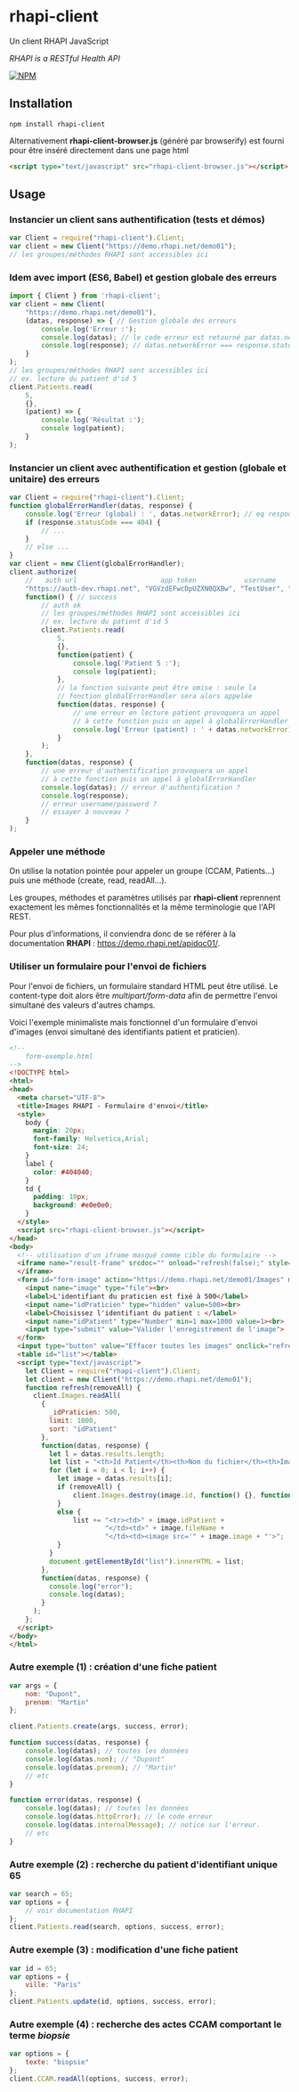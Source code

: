 # rhapi-client

Un client RHAPI JavaScript

*RHAPI is a RESTful Health API*

[![NPM](https://nodei.co/npm/rhapi-client.png?downloads=true)](https://www.npmjs.com/package/rhapi-client)

## Installation

```
npm install rhapi-client
```

Alternativement **rhapi-client-browser.js** (généré par browserify) est fourni pour être inséré directement dans une page html

```html
<script type="text/javascript" src="rhapi-client-browser.js"></script>
```

## Usage

### Instancier un client sans authentification (tests et démos)

```javascript
var Client = require("rhapi-client").Client;
var client = new Client("https://demo.rhapi.net/demo01");
// les groupes/méthodes RHAPI sont accessibles ici
```

### Idem avec import (ES6, Babel) et gestion globale des erreurs

```javascript
import { Client } from 'rhapi-client';
var client = new Client(
    "https://demo.rhapi.net/demo01"),
    (datas, response) => { // Gestion globale des erreurs
        console.log('Erreur :');
        console.log(datas); // le code erreur est retourné par datas.networkError
        console.log(response); // datas.networkError === response.statusCode
    }
);
// les groupes/méthodes RHAPI sont accessibles ici
// ex. lecture du patient d'id 5 
client.Patients.read(
    5,
    {},
    (patient) => {
        console.log('Résultat :');
        console log(patient);
    }
);
```
    
### Instancier un client avec authentification et gestion (globale et unitaire) des erreurs

```javascript
var Client = require("rhapi-client").Client;
function globalErrorHandler(datas, response) {
    console.log('Erreur (global) : ', datas.networkError); // eq response.statusCode
    if (response.statusCode === 404) {
        // ...
    }
    // else ...
}
var client = new Client(globalErrorHandler);
client.authorize(
    //   auth url                     app token            username    password
    "https://auth-dev.rhapi.net", "VGVzdEFwcDpUZXN0QXBw", "TestUser", "TestUser",
    function() { // success
        // auth ok
        // les groupes/méthodes RHAPI sont accessibles ici
        // ex. lecture du patient d'id 5 
        client.Patients.read(
            5,
            {},
            function(patient) {
                console.log('Patient 5 :');
                console log(patient);
            },
            // la fonction suivante peut être omise : seule la
            // fonction globalErrorHandler sera alors appelée
            function(datas, response) {
                // une erreur en lecture patient provoquera un appel
                // à cette fonction puis un appel à globalErrorHandler
                console.log('Erreur (patient) : ' + datas.networkError);
            }
        );
    },
    function(datas, response) {
        // une erreur d'authentification provoquera un appel
        // à cette fonction puis un appel à globalErrorHandler
        console.log(datas); // erreur d'authentification ?
        console.log(response);
        // erreur username/password ?
        // essayer à nouveau ?
    }
);
```

### Appeler une méthode

On utilise la notation pointée pour appeler un groupe (CCAM, Patients...) puis une méthode (create, read, readAll...).

Les groupes, méthodes et paramètres utilisés par **rhapi-client** reprennent exactement les mêmes fonctionnalités et la même terminologie que l'API REST.

Pour plus d'informations, il conviendra donc de se référer à la documentation **RHAPI** : https://demo.rhapi.net/apidoc01/.

### Utiliser un formulaire pour l'envoi de fichiers

Pour l'envoi de fichiers, un formulaire standard HTML peut être utilisé.
Le content-type doit alors être *multipart/form-data* afin de permettre l'envoi simultané des valeurs d'autres champs.

Voici l'exemple minimaliste mais fonctionnel d'un formulaire d'envoi d'images (envoi simultané des identifiants patient et praticien).

```html
<!-- 
    form-exemple.html
-->
<!DOCTYPE html>
<html>
<head>
  <meta charset="UTF-8"> 
  <title>Images RHAPI - Formulaire d'envoi</title>
  <style>
    body {
      margin: 20px;
      font-family: Helvetica,Arial;
      font-size: 24;
    }
    label {
      color: #404040;
    }
    td {
      padding: 10px;
      background: #e0e0e0;
    }
  </style>
  <script src="rhapi-client-browser.js"></script>
</head>
<body>
  <!-- utilisation d'un iframe masqué comme cible du formulaire -->
  <iframe name="result-frame" srcdoc="" onload="refresh(false);" style="display: none">
  </iframe>
  <form id="form-image" action="https://demo.rhapi.net/demo01/Images" method="post" target="result-frame" enctype="multipart/form-data">
    <input name="image" type="file"><br>
    <label>L'identifiant du praticien est fixé à 500</label>
    <input name="idPraticien" type="hidden" value=500><br>
    <label>Choisissez l'identifiant du patient : </label>
    <input name="idPatient" type="Number" min=1 max=1000 value=1><br>
    <input type="submit" value="Valider l'enregistrement de l'image">
  </form>
  <input type="button" value="Effacer toutes les images" onclick="refresh(true)">
  <table id="list"></table>
  <script type="text/javascript">
    let Client = require("rhapi-client").Client;
    let client = new Client("https://demo.rhapi.net/demo01");
    function refresh(removeAll) {
      client.Images.readAll(
        {
          _idPraticien: 500,
          limit: 1000,
          sort: "idPatient"
        },
        function(datas, response) {
          let l = datas.results.length;
          let list = "<th>Id Patient</th><th>Nom du fichier</th><th>Image</th>";
          for (let i = 0; i < l; i++) {
            let image = datas.results[i];
            if (removeAll) {
                client.Images.destroy(image.id, function() {}, function() {});
            }
            else {
                list += "<tr><td>" + image.idPatient + 
                        "</td><td>" + image.fileName + 
                        "</td><td><image src='" + image.image + "'>";
            }
          }
          document.getElementById("list").innerHTML = list;
        },
        function(datas, response) {
          console.log("error");
          console.log(datas);
        }
      );
    };
  </script>
</body>
</html>
```

### Autre exemple (1) : création d'une fiche patient

```javascript
var args = {
    nom: "Dupont",  
    prenom: "Martin"  
};

client.Patients.create(args, success, error);

function success(datas, response) { 
    console.log(datas); // toutes les données  
    console.log(datas.nom); // "Dupont"  
    console.log(datas.prenom); // "Martin"  
    // etc  
}

function error(datas, response) { 
    console.log(datas); // toutes les données  
    console.log(datas.httpError); // le code erreur 
    console.log(datas.internalMessage); // notice sur l'erreur.  
    // etc  
}
```

### Autre exemple (2) : recherche du patient d'identifiant unique 65

```javascript
var search = 65; 
var options = {
    // voir documentation RHAPI
};
client.Patients.read(search, options, success, error);
```

### Autre exemple (3) : modification d'une fiche patient

```javascript
var id = 65;
var options = {
    ville: "Paris"  
};  
client.Patients.update(id, options, success, error);
```

### Autre exemple (4) : recherche des actes CCAM comportant le terme *biopsie*

```javascript
var options = {
    texte: "biopsie"  
};
client.CCAM.readAll(options, success, error);
```

